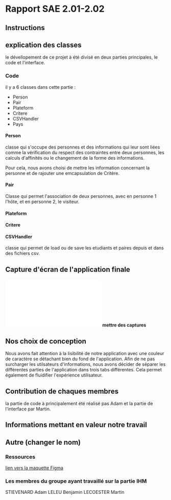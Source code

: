# Rapport SAE 2.01-2.02

## Instructions

## explication des classes

le dévellopement de ce projet à été divisé en deux parties principales, le code et l'interface.

### Code

il y a 6 classes dans cette partie :

- Person
- Pair
- Plateform
- Critere
- CSVHandler
- Pays

#### Person

classe qui s'occupe des personnes et des informations qui leur sont liées comme la vérification du respect des contraintes entre deux personnes, les calculs d'affinités ou le changement de la forme des informations.

Pour cela, nous avons choisi de mettre les information concernant la personne et de rajouter une emcapsulation de Critère.

#### Pair

Classe qui permet l'association de deux personnes, avec en personne 1 l'hôte, et en personne 2, le visiteur.

#### Plateform

#### Critere

#### CSVHandler

classe qui permet de load ou de save les etudiants et paires depuis et dans des fichiers csv.


## Capture d'écran de l'application finale

![Capture d'écran de l'application](chemin/vers/image.ext)
__mettre des captures__

## Nos choix de conception

Nous avons fait attention à la lisibilité de notre application avec une couleur de caractère se détachant bien du fond de l'application.
Afin de ne pas surcharger les utilsateurs d'informations, nous avons décider de séparer les différentes parties de l'application dans trois tabs différentes. Cela permet également de fluidifier l'expérience utilisateur.

## Contribution de chaques membres

la partie de code à principalement été réalisé pas Adam et la partie de l'interface par Martin.

## Informations mettant en valeur notre travail

## Autre (changer le nom)

### Ressources

[lien vers la maquette Figma]()  

### Les membres du groupe ayant travaillé sur la partie IHM

STIEVENARD Adam
LELEU Benjamin
LECOESTER Martin
